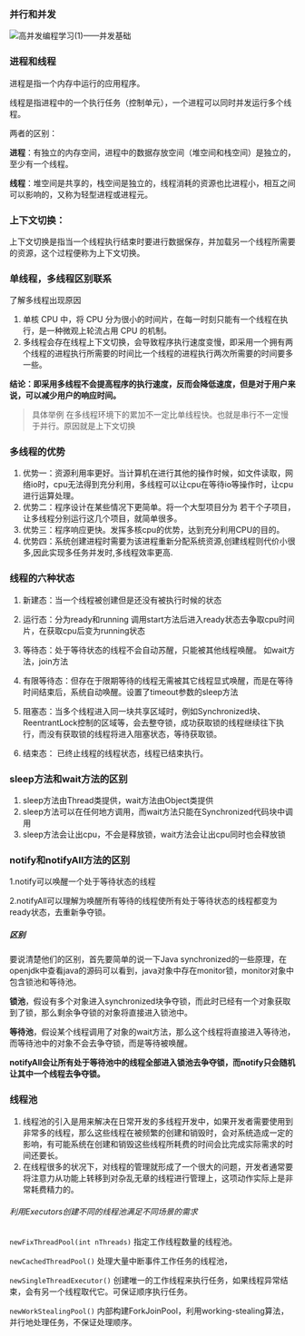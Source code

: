 ### 并行和并发

![高并发编程学习(1)——并发基础](https://www.javazhiyin.com/wp-content/uploads/2019/11/java6-1574849266.jpg)

### 进程和线程

进程是指一个内存中运行的应用程序。

线程是指进程中的一个执行任务（控制单元），一个进程可以同时并发运行多个线程。

两者的区别：

**进程**：有独立的内存空间，进程中的数据存放空间（堆空间和栈空间）是独立的，至少有一个线程。

**线程**：堆空间是共享的，栈空间是独立的，线程消耗的资源也比进程小，相互之间可以影响的，又称为轻型进程或进程元。

### 上下文切换：

上下文切换是指当一个线程执行结束时要进行数据保存，并加载另一个线程所需要的资源，这个过程便称为上下文切换。



### 单线程，多线程区别联系

了解多线程出现原因

1. 单核 CPU 中，将 CPU 分为很小的时间片，在每一时刻只能有一个线程在执行，是一种微观上轮流占用 CPU 的机制。
2. 多线程会存在线程上下文切换，会导致程序执行速度变慢，即采用一个拥有两个线程的进程执行所需要的时间比一个线程的进程执行两次所需要的时间要多一些。

**结论：即采用多线程不会提高程序的执行速度，反而会降低速度，但是对于用户来说，可以减少用户的响应时间。**

> 具体举例 在多线程环境下的累加不一定比单线程快。也就是串行不一定慢于并行。原因就是上下文切换

### 多线程的优势

1. 优势一：资源利用率更好。当计算机在进行其他的操作时候，如文件读取，网络io时，cpu无法得到充分利用，多线程可以让cpu在等待io等操作时，让cpu进行运算处理。
2. 优势二：程序设计在某些情况下更简单。将一个大型项目分为 若干个子项目，让多线程分别运行这几个项目，就简单很多。
3. 优势三：程序响应更快。发挥多核cpu的优势，达到充分利用CPU的目的。
4. 优势四：系统创建进程时需要为该进程重新分配系统资源,创建线程则代价小很多,因此实现多任务并发时,多线程效率更高.

### 线程的六种状态

1. 新建态：当一个线程被创建但是还没有被执行时候的状态

2. 运行态：分为ready和running 调用start方法后进入ready状态去争取cpu时间片，在获取cpu后变为running状态

3. 等待态：处于等待状态的线程不会自动苏醒，只能被其他线程唤醒。 如wait方法，join方法

4. 有限等待态：但存在于限期等待的线程无需被其它线程显式唤醒，而是在等待时间结束后，系统自动唤醒。设置了timeout参数的sleep方法

5. 阻塞态：当多个线程进入同一块共享区域时，例如Synchronized块、ReentrantLock控制的区域等，会去整夺锁，成功获取锁的线程继续往下执行，而没有获取锁的线程将进入阻塞状态，等待获取锁。

6. 结束态： 已终止线程的线程状态，线程已结束执行。

   

### sleep方法和wait方法的区别

1. sleep方法由Thread类提供，wait方法由Object类提供
2. sleep方法可以在任何地方调用，而wait方法只能在Synchronized代码块中调用
3. sleep方法会让出cpu，不会是释放锁，wait方法会让出cpu同时也会释放锁

### notify和notifyAll方法的区别

1.notify可以唤醒一个处于等待状态的线程

2.notifyAll可以理解为唤醒所有等待的线程使所有处于等待状态的线程都变为ready状态，去重新争夺锁。

##### 区别

要说清楚他们的区别，首先要简单的说一下Java synchronized的一些原理，在openjdk中查看java的源码可以看到，java对象中存在monitor锁，monitor对象中包含锁池和等待池。

**锁池**，假设有多个对象进入synchronized块争夺锁，而此时已经有一个对象获取到了锁，那么剩余争夺锁的对象将直接进入锁池中。

**等待池**，假设某个线程调用了对象的wait方法，那么这个线程将直接进入等待池，而等待池中的对象不会去争夺锁，而是等待被唤醒。

**notifyAll会让所有处于等待池中的线程全部进入锁池去争夺锁，而notify只会随机让其中一个线程去争夺锁。**





### 线程池

1. 线程池的引入是用来解决在日常开发的多线程开发中，如果开发者需要使用到非常多的线程，那么这些线程在被频繁的创建和销毁时，会对系统造成一定的影响，有可能系统在创建和销毁这些线程所耗费的时间会比完成实际需求的时间还要长。
2. 在线程很多的状况下，对线程的管理就形成了一个很大的问题，开发者通常要将注意力从功能上转移到对杂乱无章的线程进行管理上，这项动作实际上是非常耗费精力的。

###### 利用Executors创建不同的线程池满足不同场景的需求

`newFixThreadPool(int nThreads)`
指定工作线程数量的线程池。

`newCachedThreadPool()`
处理大量中断事件工作任务的线程池，

`newSingleThreadExecutor()`
创建唯一的工作线程来执行任务，如果线程异常结束，会有另一个线程取代它。可保证顺序执行任务。

`newWorkStealingPool()`
内部构建ForkJoinPool，利用working-stealing算法，并行地处理任务，不保证处理顺序。





























